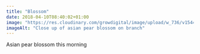 ```yaml
---
title: "Blossom"
date: 2018-04-10T08:40:02+01:00
image: "https://res.cloudinary.com/growdigital/image/upload/w_736/v1544109172/asian-pear-blossom-41316101092.jpg"
imageAlt: "Close up of asian pear blossom on branch"
---
```


Asian pear blossom this morning
